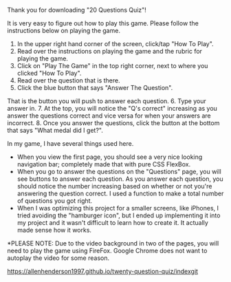 Thank you for downloading "20 Questions Quiz"!

It is very easy to figure out how to play this game. Please follow the instructions below on playing the game.

1. In the upper right hand corner of the screen, click/tap "How To Play".
2. Read over the instructions on playing the game and the rubric for playing the game.
3. Click on "Play The Game" in the top right corner, next to where you clicked "How To Play".
4. Read over the question that is there.
5. Click the blue button that says "Answer The Question".

That is the button you will push to answer each question.
6. Type your answer in.
7. At the top, you will notice the "Q's correct" increasing as you answer the questions correct and vice versa for when your answers are incorrect.
8. Once you answer the questions, click the button at the bottom that says "What medal did I get?".

In my game, I have several things used here. 

-   When you view the first page, you should see a very nice looking navigation bar; completely made that with pure CSS FlexBox.
-   When you go to answer the questions on the "Questions" page, you will see buttons to answer each question. As you answer each question, you should notice the number increasing based on whether or not you're answering the question correct. I used a function to make a total number of questions you got right.
-   When I was optimizing this project for a smaller screens, like iPhones, I tried avoiding the "hamburger icon", but I ended up implementing it into my project and it wasn't difficult to learn how to create it. It actually made sense how it works.

*PLEASE NOTE: Due to the video background in two of the pages, you will need to play the game using FireFox. Google Chrome does not want to autoplay the video for some reason.

https://allenhenderson1997.github.io/twenty-question-quiz/indexgit
